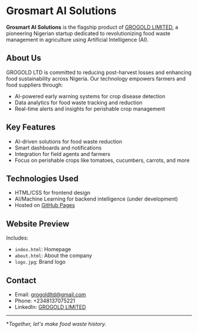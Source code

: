 
# Grosmart AI Solutions

**Grosmart AI Solutions** is the flagship product of [GROGOLD LIMITED](https://www.linkedin.com/in/grogold-limited-2808a9128), a pioneering Nigerian startup dedicated to revolutionizing food waste management in agriculture using Artificial Intelligence (AI).

## About Us

GROGOLD LTD is committed to reducing post-harvest losses and enhancing food sustainability across Nigeria. Our technology empowers farmers and food suppliers through:

- AI-powered early warning systems for crop disease detection
- Data analytics for food waste tracking and reduction
- Real-time alerts and insights for perishable crop management

## Key Features

- AI-driven solutions for food waste reduction
- Smart dashboards and notifications
- Integration for field agents and farmers
- Focus on perishable crops like tomatoes, cucumbers, carrots, and more

## Technologies Used

- HTML/CSS for frontend design
- AI/Machine Learning for backend intelligence (under development)
- Hosted on [GitHub Pages](https://pages.github.com/)

## Website Preview

Includes:
- `index.html`: Homepage
- `about.html`: About the company
- `logo.jpg`: Brand logo

## Contact

- Email: grogoldltd@gmail.com  
- Phone: +2348137075221  
- LinkedIn: [GROGOLD LIMITED](https://www.linkedin.com/in/grogold-limited-2808a9128)

---

**Together, let's make food waste history.*
